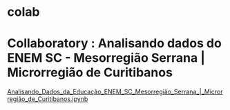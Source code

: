 # colab

# Collaboratory : Analisando dados do ENEM SC - Mesorregião Serrana | Microrregião de Curitibanos

[Analisando_Dados_da_Educação_ENEM_SC_Mesorregião_Serrana_|_Microrregião_de_Curitibanos.ipynb](/Analisando_Dados_da_Educação_ENEM_SC_Mesorregião_Serrana_|_Microrregião_de_Curitibanos.ipynb)
